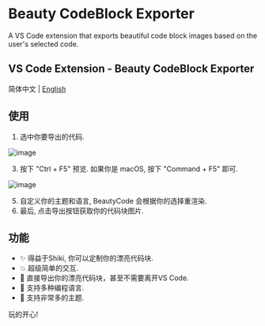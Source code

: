 # Beauty CodeBlock Exporter

A VS Code extension that exports beautiful code block images based on the user's selected code.

## VS Code Extension - Beauty CodeBlock Exporter

简体中文 | [English](https://github.com/newObjectccc/beautyCode/blob/main/README.md)

## 使用

1. 选中你要导出的代码.

![image](https://github.com/newObjectccc/beautyCode/assets/42132586/120fd1bd-ed60-4a93-886f-141cf7766d5e)

3. 按下 "Ctrl + F5" 预览. 如果你是 macOS, 按下 "Command + F5" 即可.

![image](https://github.com/newObjectccc/beautyCode/assets/42132586/c8ad5838-d047-44ad-9e24-19679e9d55d0)

5. 自定义你的主题和语言, BeautyCode 会根据你的选择重渲染.
6. 最后, 点击导出按钮获取你的代码块图片.

## 功能

- ✨ 得益于Shiki, 你可以定制你的漂亮代码块.
- 💥 超级简单的交互.
- 💫 直接导出你的漂亮代码块，甚至不需要离开VS Code.
- 🧨 支持多种编程语言.
- 💖 支持非常多的主题.

玩的开心!
